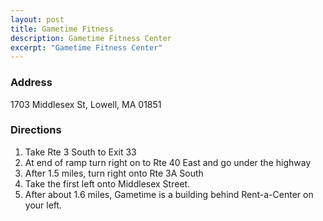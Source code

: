 ```yaml
---
layout: post
title: Gametime Fitness
description: Gametime Fitness Center
excerpt: "Gametime Fitness Center"
---
```

### Address
1703 Middlesex St, Lowell, MA 01851

### Directions
1. Take Rte 3 South to Exit 33
2. At end of ramp turn right on to Rte 40 East and go under the highway
3. After 1.5 miles, turn right onto Rte 3A South
4. Take the first left onto Middlesex Street.
5. After about 1.6 miles, Gametime is a building behind Rent-a-Center on your left.
